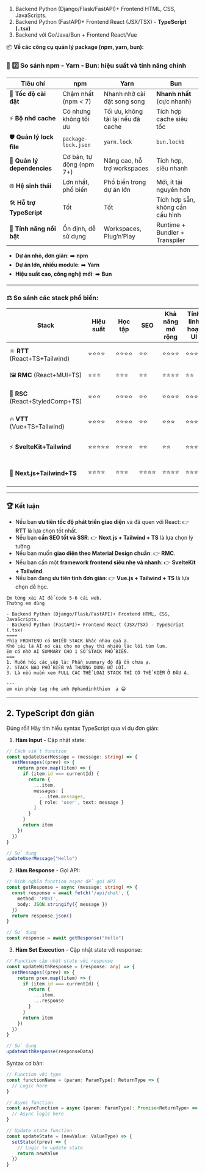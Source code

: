 
1. Backend Python (Django/Flask/FastAPI)+ Frontend HTML, CSS, JavaScripts. 
2.  Backend Python (FastAPI)+ Frontend React (JSX/TSX) - **TypeScript (`.tsx`)**
3. Backend với Go/Java/Bun + Frontend React/Vue

📦 **Về các công cụ quản lý package (npm, yarn, bun):**

### 🚀 **2️⃣ So sánh npm - Yarn - Bun: hiệu suất và tính năng chính**

|Tiêu chí|**npm**|**Yarn**|**Bun**|
|---|---|---|---|
|🎯 **Tốc độ cài đặt**|Chậm nhất (npm < 7)|Nhanh nhờ cài đặt song song|**Nhanh nhất** (cực nhanh)|
|⚡ **Bộ nhớ cache**|Có nhưng không tối ưu|Tối ưu, không tải lại nếu đã cache|Tích hợp cache siêu tốc|
|🛡️ **Quản lý lock file**|`package-lock.json`|`yarn.lock`|`bun.lockb`|
|🔧 **Quản lý dependencies**|Cơ bản, tự động (npm 7+)|Nâng cao, hỗ trợ workspaces|Tích hợp, siêu nhanh|
|🌐 **Hệ sinh thái**|Lớn nhất, phổ biến|Phổ biến trong dự án lớn|Mới, ít tài nguyên hơn|
|🛠️ **Hỗ trợ TypeScript**|Tốt|Tốt|Tích hợp sẵn, không cần cấu hình|
|🌟 **Tính năng nổi bật**|Ổn định, dễ sử dụng|Workspaces, Plug’n’Play|Runtime + Bundler + Transpiler|

- **Dự án nhỏ, đơn giản**: ➡️ **npm**
- **Dự án lớn, nhiều module**: ➡️ **Yarn**
- **Hiệu suất cao, công nghệ mới**: ➡️ **Bun**

---
### ⚖️ **So sánh các stack phổ biến:**

| **Stack**                        | **Hiệu suất** | **Học tập** | **SEO** | **Khả năng mở rộng** | **Tính linh hoạt UI** | **Phù hợp cho**          |
| -------------------------------- | ------------- | ----------- | ------- | -------------------- | --------------------- | ------------------------ |
| ⚛️ **RTT** (React+TS+Tailwind)   | ⭐⭐⭐⭐          | ⭐⭐⭐⭐        | ⭐⭐      | ⭐⭐⭐⭐                 | ⭐⭐⭐⭐                  | SaaS, Dashboard, SPA     |
| 🖼 **RMC** (React+MUI+TS)        | ⭐⭐⭐           | ⭐⭐⭐         | ⭐⭐      | ⭐⭐⭐⭐                 | ⭐⭐                    | Enterprise apps, B2B     |
| 🎨 **RSC** (React+StyledComp+TS) | ⭐⭐⭐           | ⭐⭐⭐⭐        | ⭐⭐      | ⭐⭐⭐⭐                 | ⭐⭐⭐                   | Ứng dụng React phức tạp  |
| 🔥 **VTT** (Vue+TS+Tailwind)     | ⭐⭐⭐⭐          | ⭐⭐⭐⭐        | ⭐⭐      | ⭐⭐⭐                  | ⭐⭐⭐⭐                  | SPA nhỏ đến trung bình   |
| ⚡ **SvelteKit+Tailwind**         | ⭐⭐⭐⭐⭐         | ⭐⭐⭐⭐        | ⭐⭐      | ⭐⭐                   | ⭐⭐⭐⭐                  | Web app hiệu suất cao    |
| 🚀 **Next.js+Tailwind+TS**       | ⭐⭐⭐⭐          | ⭐⭐⭐         | ⭐⭐⭐⭐    | ⭐⭐⭐⭐                 | ⭐⭐⭐⭐                  | SEO-friendly, E-commerce |

---

### 🏆 **Kết luận**

- Nếu bạn **ưu tiên tốc độ phát triển giao diện** và đã quen với React: 👉 **RTT** là lựa chọn tốt nhất.
- Nếu bạn **cần SEO tốt và SSR**: 👉 **Next.js + Tailwind + TS** là lựa chọn lý tưởng.
- Nếu bạn muốn **giao diện theo Material Design chuẩn**: 👉 **RMC**.
- Nếu bạn cần một **framework frontend siêu nhẹ và nhanh**: 👉 **SvelteKit + Tailwind**.
- Nếu bạn đang **ưu tiên tính đơn giản**: 👉 **Vue.js + Tailwind + TS** là lựa chọn dễ học.


```
Em từng xài AI để code 5-6 cái web. 
Thường em dùng 

- Backend Python (Django/Flask/FastAPI)+ Frontend HTML, CSS, JavaScripts.
- Backend Python (FastAPI)+ Frontend React (JSX/TSX) - TypeScript (.tsx)
====
Phía FRONTEND có NHIỀU STACK khác nhau quá ạ. 
Khổ cái là AI nó cài cho nó chạy thì nhiều lúc lỗi tùm lum. 
Em có nhờ AI SUMMARY CHO 1 SỐ STACK PHỔ BIẾN. 
===
1. Muốn hỏi các sếp là: Phần summary đó đã ổn chưa ạ. 
2. STACK NÀO PHỔ BIẾN VÀ THƯỜNG DÙNG ĐỠ LỖI. 
3. Là nếu muốn xem FULL CÁC THỂ LOẠI STACK THÌ CÓ THỂ KIẾM Ở ĐÂU Ạ. 

---
em xin phép tag nhẹ anh @phamdinhthien  ạ 😁
```
---
## 2. TypeScript đơn giản 

Đúng rồi! Hãy tìm hiểu syntax TypeScript qua ví dụ đơn giản:

1. **Hàm Input** - Cập nhật state:
```typescript
// Cách viết function
const updateUserMessage = (message: string) => {
  setMessages((prev) => {
    return prev.map((item) => {
      if (item.id === currentId) {
        return {
          ...item,
          messages: [
            ...item.messages,
            { role: 'user', text: message }
          ]
        }
      }
      return item
    })
  })
}

// Sử dụng
updateUserMessage("Hello")
```

2. **Hàm Response** - Gọi API:
```typescript
// Định nghĩa function async để gọi API
const getResponse = async (message: string) => {
  const response = await fetch('/api/chat', {
    method: 'POST',
    body: JSON.stringify({ message })
  })
  return response.json()
}

// Sử dụng
const response = await getResponse("Hello")
```

3. **Hàm Set Execution** - Cập nhật state với response:
```typescript
// Function cập nhật state với response
const updateWithResponse = (response: any) => {
  setMessages((prev) => {
    return prev.map((item) => {
      if (item.id === currentId) {
        return {
          ...item,
          ...response
        }
      }
      return item
    })
  })
}

// Sử dụng
updateWithResponse(responseData)
```

Syntax cơ bản:
```typescript
// Function với type
const functionName = (param: ParamType): ReturnType => {
  // Logic here
}

// Async function
const asyncFunction = async (param: ParamType): Promise<ReturnType> => {
  // Async logic here
}

// Update state function
const updateState = (newValue: ValueType) => {
  setState((prev) => {
    // Logic to update state
    return newValue
  })
}
```

